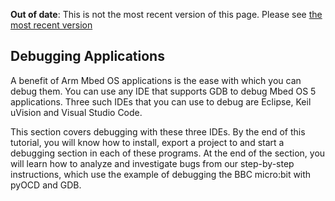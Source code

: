 <span class="warnings">**Out of date**: This is not the most recent version of this page. Please see [the most recent version](y)</span>
## Debugging Applications

A benefit of Arm Mbed OS applications is the ease with which you can debug them. You can use any IDE that supports GDB to debug Mbed OS 5 applications. Three such IDEs that you can use to debug are Eclipse, Keil uVision and Visual Studio Code.

This section covers debugging with these three IDEs. By the end of this tutorial, you will know how to install, export a project to and start a debugging section in each of these programs. At the end of the section, you will learn how to analyze and investigate bugs from our step-by-step instructions, which use the example of debugging the BBC micro:bit with pyOCD and GDB. 
